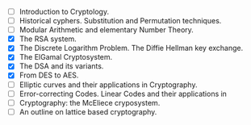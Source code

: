 - [ ] Introduction to Cryptology.
- [ ] Historical cyphers. Substitution and Permutation techniques.
- [ ] Modular Arithmetic and elementary Number Theory.
- [x] The RSA system.
- [x] The Discrete Logarithm Problem. The Diffie Hellman key exchange.
- [x] The ElGamal Cryptosystem.
- [x] The DSA and its variants.
- [x] From DES to AES.
- [ ] Elliptic curves and their applications in Cryptography.
- [ ] Error-correcting Codes. Linear Codes and their applications in
- [ ] Cryptography: the McEliece cryposystem.
- [ ] An outline on lattice based cryptography.